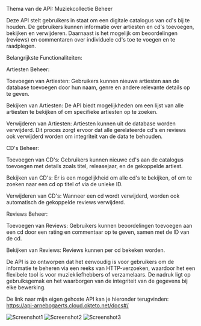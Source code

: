 Thema van de API: Muziekcollectie Beheer

Deze API stelt gebruikers in staat om een digitale catalogus van cd's bij te houden. De gebruikers kunnen informatie over artiesten en cd's toevoegen, bekijken en verwijderen. Daarnaast is het mogelijk om beoordelingen (reviews) en commentaren over individuele cd's toe te voegen en te raadplegen.

Belangrijkste Functionaliteiten:

Artiesten Beheer:

Toevoegen van Artiesten: Gebruikers kunnen nieuwe artiesten aan de database toevoegen door hun naam, genre en andere relevante details op te geven.

Bekijken van Artiesten: De API biedt mogelijkheden om een lijst van alle artiesten te bekijken of om specifieke artiesten op te zoeken.

Verwijderen van Artiesten: Artiesten kunnen uit de database worden verwijderd. Dit proces zorgt ervoor dat alle gerelateerde cd's en reviews ook verwijderd worden om integriteit van de data te behouden.

CD's Beheer:

Toevoegen van CD's: Gebruikers kunnen nieuwe cd's aan de catalogus toevoegen met details zoals titel, releasejaar, en de gekoppelde artiest.

Bekijken van CD's: Er is een mogelijkheid om alle cd's te bekijken, of om te zoeken naar een cd op titel of via de unieke ID.

Verwijderen van CD's: Wanneer een cd wordt verwijderd, worden ook automatisch de gekoppelde reviews verwijderd.

Reviews Beheer:

Toevoegen van Reviews: Gebruikers kunnen beoordelingen toevoegen aan een cd door een rating en commentaar op te geven, samen met de ID van de cd.

Bekijken van Reviews: Reviews kunnen per cd bekeken worden.

De API is zo ontworpen dat het eenvoudig is voor gebruikers om de informatie te beheren via een reeks van HTTP-verzoeken, waardoor het een flexibele tool is voor muziekliefhebbers of verzamelaars. De nadruk ligt op gebruiksgemak en het waarborgen van de integriteit van de gegevens bij elke bewerking.

De link naar mijn eigen gehoste API kan je hieronder terugvinden:
https://api-arnebogaerts.cloud.okteto.net/docs#/

![Screenshot1](https://github.com/ArneBogaerts/APIBasisproject/assets/113974569/34a35dfd-04bc-4840-a997-a64e62e2519a)
![Screenshot2](https://github.com/ArneBogaerts/APIBasisproject/assets/113974569/4538aee3-9cb1-4a08-a11e-b701a306e878)
![Screenshot3](https://github.com/ArneBogaerts/APIBasisproject/assets/113974569/c69267fe-a570-410d-bef4-58b56171aef1)

